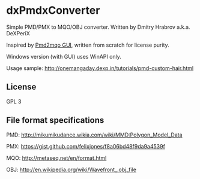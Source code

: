 dxPmdxConverter
===========

Simple PMD/PMX to MQO/OBJ converter. Written by Dmitry Hrabrov a.k.a. DeXPeriX

Inspired by [Pmd2mqo GUI](https://github.com/DeXP/pmd2mqoGUI), written from scratch for license purity.

Windows version (with GUI) uses WinAPI only.

Usage sample: http://onemangaday.dexp.in/tutorials/pmd-custom-hair.html 

License
-----------
GPL 3


File format specifications
-----------
PMD: http://mikumikudance.wikia.com/wiki/MMD:Polygon_Model_Data

PMX: https://gist.github.com/felixjones/f8a06bd48f9da9a4539f

MQO: http://metaseq.net/en/format.html

OBJ: http://en.wikipedia.org/wiki/Wavefront_.obj_file
